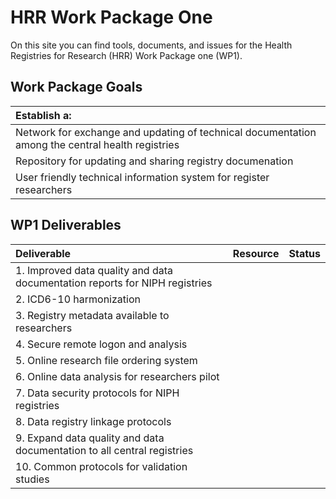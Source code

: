# HRR Work Package One
On this site you can find tools, documents, and issues for the Health Registries for Research (HRR) Work Package one (WP1).

## Work Package Goals

| Establish a:  |
| :------------|
| Network for exchange and updating of technical documentation among the central health registries |
| Repository for updating and sharing registry documenation |
| User friendly technical information system for register researchers  |


## WP1 Deliverables

| Deliverable  | Resource  | Status |
| :------------ |:---------------:| -----:|
| 1. Improved data quality and data documentation reports for NIPH registries      |  | |
| 2. ICD6-10 harmonization |  | |
| 3. Registry metadata available to researchers | | |
| 4. Secure remote logon and analysis | | |
| 5. Online research file ordering system | | |
| 6. Online data analysis for researchers pilot | | |
| 7. Data security protocols for NIPH registries | | |
| 8. Data registry linkage protocols | | |
| 9. Expand data quality and data documentation to all central registries | | |
| 10. Common protocols for validation studies | | |




